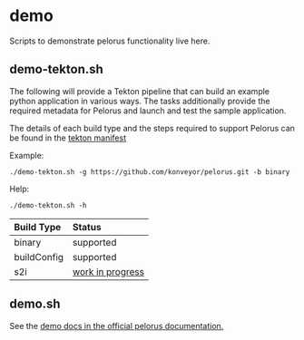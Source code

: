# demo

Scripts to demonstrate pelorus functionality live here.

## demo-tekton.sh

The following will provide a Tekton pipeline that can build an example python application in various ways. The tasks additionally provide the required metadata for Pelorus and launch and test the sample application.

The details of each build type and the steps required to support Pelorus can be found in the [tekton manifest](./tekton-demo-setup/03-build-and-deploy.yaml)

Example:
```
./demo-tekton.sh -g https://github.com/konveyor/pelorus.git -b binary
```

Help:
```
./demo-tekton.sh -h
```

|Build Type   |Status         |
|:------------|:--------------|
| binary      | supported     |
| buildConfig | supported     | 
| s2i         | [work in progress](https://github.com/konveyor/pelorus/issues/371)|

## demo.sh

See the [demo docs in the official pelorus documentation.](https://pelorus.readthedocs.io/en/latest/Demo/)
